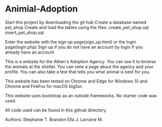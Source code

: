 # Animial-Adoption
Start this project by downloading the git hub
Create a database named pet_shop
Create and load the tables using the files:
 create_pet_shop.sql
 insert_pet_shop.sql

Enter the website with the sign up page(sign_up.html) or the login page(login.php)
Sign up if you do not have an account by login if you already have an account

This is a website for the Athen's Adoption Agency. You can use it to browse the animals at the shelter. You can veiw a page about the agency and your profile. You can also take a test that tells you what animal is best for you.

This website has been tested on Chrome and Edge for Windows 10 and Chrome and FireFox for macOS bigSur.

This website uses bootstrap as an outside frameworks.
No starter code was used.

All code used can be found in this github directory.

Authors:
Stephanie T.
Brandon
Ella J.
Larraine M.
